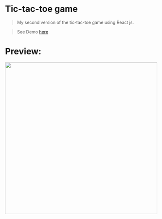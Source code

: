 # Tic-tac-toe game
> My second version of the tic-tac-toe game using React js.

> See Demo [here](https://633b4bf9cd704039addac26e--data-warehouse-r.netlify.app](https://633b5779530106463c4cb8cb--ticcc-taacc.netlify.app/))
# Preview:
<img src="https://user-images.githubusercontent.com/85039185/193680155-debb0734-de4a-4e06-8408-a23fd405ef1b.png" width="500" />
